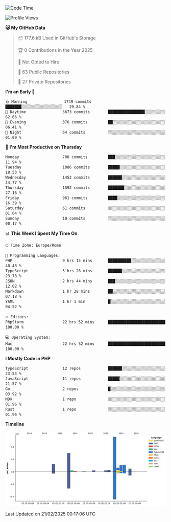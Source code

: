<!--START_SECTION:waka-->
![Code Time](http://img.shields.io/badge/Code%20Time-5%2C669%20hrs%2013%20mins-blue)

![Profile Views](http://img.shields.io/badge/Profile%20Views-7-blue)

**🐱 My GitHub Data** 

> 📦 177.6 kB Used in GitHub's Storage 
 > 
> 🏆 0 Contributions in the Year 2025
 > 
> 🚫 Not Opted to Hire
 > 
> 📜 63 Public Repositories 
 > 
> 🔑 27 Private Repositories 
 > 
**I'm an Early 🐤** 

```text
🌞 Morning                1749 commits        ███████░░░░░░░░░░░░░░░░░░   29.84 % 
🌆 Daytime                3673 commits        ████████████████░░░░░░░░░   62.66 % 
🌃 Evening                376 commits         ██░░░░░░░░░░░░░░░░░░░░░░░   06.41 % 
🌙 Night                  64 commits          ░░░░░░░░░░░░░░░░░░░░░░░░░   01.09 % 
```
📅 **I'm Most Productive on Thursday** 

```text
Monday                   700 commits         ███░░░░░░░░░░░░░░░░░░░░░░   11.94 % 
Tuesday                  1086 commits        █████░░░░░░░░░░░░░░░░░░░░   18.53 % 
Wednesday                1452 commits        ██████░░░░░░░░░░░░░░░░░░░   24.77 % 
Thursday                 1592 commits        ███████░░░░░░░░░░░░░░░░░░   27.16 % 
Friday                   961 commits         ████░░░░░░░░░░░░░░░░░░░░░   16.39 % 
Saturday                 61 commits          ░░░░░░░░░░░░░░░░░░░░░░░░░   01.04 % 
Sunday                   10 commits          ░░░░░░░░░░░░░░░░░░░░░░░░░   00.17 % 
```


📊 **This Week I Spent My Time On** 

```text
🕑︎ Time Zone: Europe/Rome

💬 Programming Languages: 
PHP                      9 hrs 15 mins       ██████████░░░░░░░░░░░░░░░   40.48 % 
TypeScript               5 hrs 26 mins       ██████░░░░░░░░░░░░░░░░░░░   23.78 % 
JSON                     2 hrs 44 mins       ███░░░░░░░░░░░░░░░░░░░░░░   12.02 % 
Markdown                 1 hr 38 mins        ██░░░░░░░░░░░░░░░░░░░░░░░   07.18 % 
YAML                     1 hr 1 min          █░░░░░░░░░░░░░░░░░░░░░░░░   04.52 % 

🔥 Editors: 
PhpStorm                 22 hrs 52 mins      █████████████████████████   100.00 % 

💻 Operating System: 
Mac                      22 hrs 52 mins      █████████████████████████   100.00 % 
```

**I Mostly Code in PHP** 

```text
TypeScript               12 repos            ██████░░░░░░░░░░░░░░░░░░░   23.53 % 
JavaScript               11 repos            █████░░░░░░░░░░░░░░░░░░░░   21.57 % 
Go                       2 repos             █░░░░░░░░░░░░░░░░░░░░░░░░   03.92 % 
MDX                      1 repo              ░░░░░░░░░░░░░░░░░░░░░░░░░   01.96 % 
Rust                     1 repo              ░░░░░░░░░░░░░░░░░░░░░░░░░   01.96 % 
```



**Timeline**

![Lines of Code chart](https://raw.githubusercontent.com/frnwtr/frnwtr/main/assets/bar_graph.png)


 Last Updated on 21/02/2025 00:17:06 UTC
<!--END_SECTION:waka-->